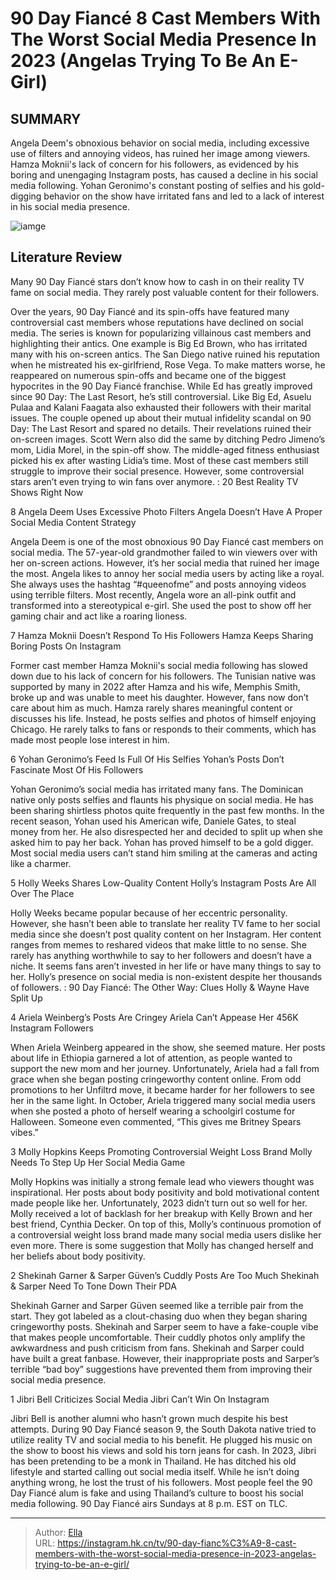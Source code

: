 # 90 Day Fiancé 8 Cast Members With The Worst Social Media Presence In 2023 (Angelas Trying To Be An E-Girl)


## SUMMARY 


 Angela Deem&#39;s obnoxious behavior on social media, including excessive use of filters and annoying videos, has ruined her image among viewers. 
 Hamza Moknii&#39;s lack of concern for his followers, as evidenced by his boring and unengaging Instagram posts, has caused a decline in his social media following. 
 Yohan Geronimo&#39;s constant posting of selfies and his gold-digging behavior on the show have irritated fans and led to a lack of interest in his social media presence. 

![iamge](https://static1.srcdn.com/wordpress/wp-content/uploads/2023/11/retitled-90-day-fiance-8-cast-members-with-the-worst-social-media-presence-in-2023-angela-s-trying-to-be-an-e-girl.jpg)

## Literature Review
Many 90 Day Fiancé stars don’t know how to cash in on their reality TV fame on social media. They rarely post valuable content for their followers.




Over the years, 90 Day Fiancé and its spin-offs have featured many controversial cast members whose reputations have declined on social media. The series is known for popularizing villainous cast members and highlighting their antics. One example is Big Ed Brown, who has irritated many with his on-screen antics. The San Diego native ruined his reputation when he mistreated his ex-girlfriend, Rose Vega. To make matters worse, he reappeared on numerous spin-offs and became one of the biggest hypocrites in the 90 Day Fiancé franchise. While Ed has greatly improved since 90 Day: The Last Resort, he’s still controversial.
Like Big Ed, Asuelu Pulaa and Kalani Faagata also exhausted their followers with their marital issues. The couple opened up about their mutual infidelity scandal on 90 Day: The Last Resort and spared no details. Their revelations ruined their on-screen images. Scott Wern also did the same by ditching Pedro Jimeno’s mom, Lidia Morel, in the spin-off show. The middle-aged fitness enthusiast picked his ex after wasting Lidia’s time. Most of these cast members still struggle to improve their social presence. However, some controversial stars aren’t even trying to win fans over anymore.
 : 20 Best Reality TV Shows Right Now









 








 8  Angela Deem Uses Excessive Photo Filters 
Angela Doesn’t Have A Proper Social Media Content Strategy


Angela Deem is one of the most obnoxious 90 Day Fiancé cast members on social media. The 57-year-old grandmother failed to win viewers over with her on-screen actions. However, it’s her social media that ruined her image the most. Angela likes to annoy her social media users by acting like a royal. She always uses the hashtag “#queenofme” and posts annoying videos using terrible filters. Most recently, Angela wore an all-pink outfit and transformed into a stereotypical e-girl. She used the post to show off her gaming chair and act like a roaring lioness.





 7  Hamza Moknii Doesn’t Respond To His Followers 
Hamza Keeps Sharing Boring Posts On Instagram
        

Former cast member Hamza Moknii&#39;s social media following has slowed down due to his lack of concern for his followers. The Tunisian native was supported by many in 2022 after Hamza and his wife, Memphis Smith, broke up and was unable to meet his daughter. However, fans now don’t care about him as much. Hamza rarely shares meaningful content or discusses his life. Instead, he posts selfies and photos of himself enjoying Chicago. He rarely talks to fans or responds to their comments, which has made most people lose interest in him.





 6  Yohan Geronimo’s Feed Is Full Of His Selfies 
Yohan’s Posts Don’t Fascinate Most Of His Followers


 







Yohan Geronimo’s social media has irritated many fans. The Dominican native only posts selfies and flaunts his physique on social media. He has been sharing shirtless photos quite frequently in the past few months. In the recent season, Yohan used his American wife, Daniele Gates, to steal money from her. He also disrespected her and decided to split up when she asked him to pay her back. Yohan has proved himself to be a gold digger. Most social media users can’t stand him smiling at the cameras and acting like a charmer.





 5  Holly Weeks Shares Low-Quality Content 
Holly’s Instagram Posts Are All Over The Place
        

Holly Weeks became popular because of her eccentric personality. However, she hasn’t been able to translate her reality TV fame to her social media since she doesn’t post quality content on her Instagram. Her content ranges from memes to reshared videos that make little to no sense. She rarely has anything worthwhile to say to her followers and doesn’t have a niche. It seems fans aren’t invested in her life or have many things to say to her. Holly’s presence on social media is non-existent despite her thousands of followers.
 : 90 Day Fiancé: The Other Way: Clues Holly &amp; Wayne Have Split Up





 4  Ariela Weinberg’s Posts Are Cringey 
Ariela Can’t Appease Her 456K Instagram Followers


When Ariela Weinberg appeared in the show, she seemed mature. Her posts about life in Ethiopia garnered a lot of attention, as people wanted to support the new mom and her journey. Unfortunately, Ariela had a fall from grace when she began posting cringeworthy content online. From odd promotions to her Unfiltrd move, it became harder for her followers to see her in the same light. In October, Ariela triggered many social media users when she posted a photo of herself wearing a schoolgirl costume for Halloween. Someone even commented, “This gives me Britney Spears vibes.”





 3  Molly Hopkins Keeps Promoting Controversial Weight Loss Brand 
Molly Needs To Step Up Her Social Media Game


 







Molly Hopkins was initially a strong female lead who viewers thought was inspirational. Her posts about body positivity and bold motivational content made people like her. Unfortunately, 2023 didn’t turn out so well for her. Molly received a lot of backlash for her breakup with Kelly Brown and her best friend, Cynthia Decker. On top of this, Molly’s continuous promotion of a controversial weight loss brand made many social media users dislike her even more. There is some suggestion that Molly has changed herself and her beliefs about body positivity.





 2  Shekinah Garner &amp; Sarper Güven’s Cuddly Posts Are Too Much 
Shekinah &amp; Sarper Need To Tone Down Their PDA


 







Shekinah Garner and Sarper Güven seemed like a terrible pair from the start. They got labeled as a clout-chasing duo when they began sharing cringeworthy posts. Shekinah and Sarper seem to have a fake-couple vibe that makes people uncomfortable. Their cuddly photos only amplify the awkwardness and push criticism from fans. Shekinah and Sarper could have built a great fanbase. However, their inappropriate posts and Sarper’s terrible “bad boy” suggestions have prevented them from improving their social media presence.





 1  Jibri Bell Criticizes Social Media 
Jibri Can’t Win On Instagram


Jibri Bell is another alumni who hasn’t grown much despite his best attempts. During 90 Day Fiancé season 9, the South Dakota native tried to utilize reality TV and social media to his benefit. He plugged his music on the show to boost his views and sold his torn jeans for cash. In 2023, Jibri has been pretending to be a monk in Thailand. He has ditched his old lifestyle and started calling out social media itself. While he isn’t doing anything wrong, he lost the trust of his followers. Most people feel the 90 Day Fiancé alum is fake and using Thailand’s culture to boost his social media following.
90 Day Fiancé airs Sundays at 8 p.m. EST on TLC. 



---

> Author: [Ella](https://instagram.hk.cn/)  
> URL: https://instagram.hk.cn/tv/90-day-fianc%C3%A9-8-cast-members-with-the-worst-social-media-presence-in-2023-angelas-trying-to-be-an-e-girl/  


